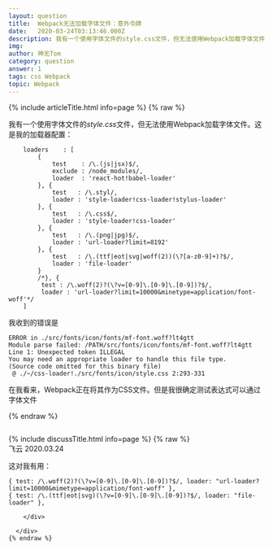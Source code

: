 ```yaml
---
layout: question
title:  Webpack无法加载字体文件：意外令牌
date:   2020-03-24T03:13:46.000Z
description: 我有一个使用字体文件的style.css文件，但无法使用Webpack加载字体文件。这是我的加载器配置：    loaders      \[    ...
img: 
author: 神无Tom
category: question
answer: 1
tags: css Webpack
topic: Webpack
---
```

<div class="article-root">
  <div class="article">
    {% include articleTitle.html info=page %}
    {% raw %}
    <div class="article-content"><p><font style="vertical-align: inherit;"><font style="vertical-align: inherit;">我有一个</font><font style="vertical-align: inherit;">使用字体文件</font><font style="vertical-align: inherit;">的</font></font><em><font style="vertical-align: inherit;"><font style="vertical-align: inherit;">style.css</font></font></em><font style="vertical-align: inherit;"><font style="vertical-align: inherit;">文件，但无法使用Webpack加载字体文件。</font><font style="vertical-align: inherit;">这是我的加载器配置：</font></font></p>

<pre><code>    loaders    : [<font></font>
        {<font></font>
            test    : /\.(js|jsx)$/,<font></font>
            exclude : /node_modules/,<font></font>
            loader  : 'react-hot!babel-loader'<font></font>
        }, {<font></font>
            test   : /\.styl/,<font></font>
            loader : 'style-loader!css-loader!stylus-loader'<font></font>
        }, {<font></font>
            test   : /\.css$/,<font></font>
            loader : 'style-loader!css-loader'<font></font>
        }, {<font></font>
            test   : /\.(png|jpg)$/,<font></font>
            loader : 'url-loader?limit=8192'<font></font>
        }, {<font></font>
            test   : /\.(ttf|eot|svg|woff(2))(\?[a-z0-9]+)?$/,<font></font>
            loader : 'file-loader'<font></font>
        }<font></font>
        /*}, {<font></font>
         test : /\.woff(2)?(\?v=[0-9]\.[0-9]\.[0-9])?$/,<font></font>
         loader : 'url-loader?limit=10000&amp;minetype=application/font-woff'*/<font></font>
    ]<font></font>
</code></pre>

<p><font style="vertical-align: inherit;"><font style="vertical-align: inherit;">我收到的错误是 </font></font></p>

<pre><code>ERROR in ./src/fonts/icon/fonts/mf-font.woff?lt4gtt<font></font>
Module parse failed: /PATH/src/fonts/icon/fonts/mf-font.woff?lt4gtt Line 1: Unexpected token ILLEGAL<font></font>
You may need an appropriate loader to handle this file type.<font></font>
(Source code omitted for this binary file)<font></font>
 @ ./~/css-loader!./src/fonts/icon/style.css 2:293-331<font></font>
</code></pre>

<p><font style="vertical-align: inherit;"><font style="vertical-align: inherit;">在我看来，Webpack正在将其作为CSS文件。</font><font style="vertical-align: inherit;">但是我很确定测试表达式可以通过字体文件</font></font></p></div>
    {% endraw %}
  </div>
  <p style="height: 0;width:0;overflow: hidden;"> 第3290篇《Webpack无法加载字体文件：意外令牌》来自Winter(https://github.com/aiyld/aiyld.github.io)的站点</p>
  <div class="discuss-wrapper">
    {% include discussTitle.html info=page %}
    {% raw %}
    <div class="discuss-item">
        <div class="discuss-parent">
          <div class="discuss-meta">
            <span class="discuss-user">飞云</span>
            <span class="discuss-time">2020.03.24</span>
          </div>
          <div class="discuss-comment"><p><font style="vertical-align: inherit;"><font style="vertical-align: inherit;">这对我有用：</font></font></p>

<pre><code>{ test: /\.woff(2)?(\?v=[0-9]\.[0-9]\.[0-9])?$/, loader: "url-loader?limit=10000&amp;mimetype=application/font-woff" },<font></font>
{ test: /\.(ttf|eot|svg)(\?v=[0-9]\.[0-9]\.[0-9])?$/, loader: "file-loader" },<font></font>
</code></pre></div>
        </div>
        
      </div>
    {% endraw %}
  </div>
<div>
